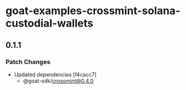 # goat-examples-crossmint-solana-custodial-wallets

## 0.1.1

### Patch Changes

- Updated dependencies [f4cacc7]
  - @goat-sdk/crossmint@0.4.0
